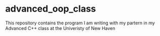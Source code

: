 # advanced_oop_class
This repository contains the program I am writing with my partern in my Advanced C++ class at the Univeristy of New Haven

